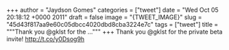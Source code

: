 
+++
author = "Jaydson Gomes"
categories = ["tweet"]
date = "Wed Oct 05 20:18:12 +0000 2011"
draft = false
image = "{TWEET_IMAGE}"
slug = "45d43f817aa9e60c05dbcc4020dbd8cba3224e7c"
tags = ["tweet"]
title = """Thank you @gklst for the ..."""
+++
Thank you @gklst for the private beta invite! http://t.co/y0Dsog9h
